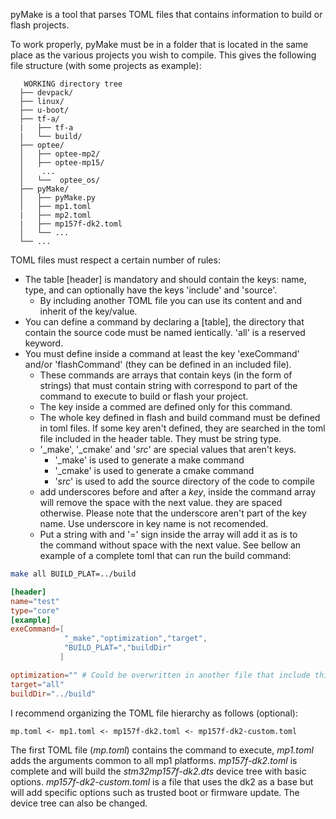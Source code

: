pyMake is a tool that parses TOML files that contains information to build or
flash projects.

To work properly, pyMake must be in a folder that is located in the same place
as the various projects you wish to compile.
This gives the following file structure (with some projects as example):

```
   WORKING directory tree
  ├── devpack/
  ├── linux/
  ├── u-boot/
  ├── tf-a/
  |   ├── tf-a
  |   └── build/
  ├── optee/
  │   ├── optee-mp2/
  │   ├── optee-mp15/
  │    ...
  │   └──  optee_os/
  ├── pyMake/
  │   ├── pyMake.py
  │   ├── mp1.toml
  |   ├── mp2.toml
  |   ├── mp157f-dk2.toml
  │   └── ...
  └── ...
```

TOML files must respect a certain number of rules:
* The table [header] is mandatory and should contain the keys: name, type, and can optionally have the keys 'include' and 'source'.
  * By including another TOML file you can use its content and and inherit of the key/value.
* You can define a command by declaring a [table], the directory  that contain the source code must be named ientically. 'all' is a reserved keyword.
* You must define inside a command at least the key 'exeCommand' and/or 'flashCommand' (they can be defined in an included file).
  * These commands are arrays that contain keys (in the form of strings) that must contain string with correspond to part of the command to execute to build or flash your project.
  * The key inside a commed are defined only for this command.
  * The whole key defined in flash and build command must be defined in toml files. If some key aren't defined, they are searched in the toml file included in the header table. They must be string type.
   * '_make', '_cmake' and '_src_' are special values that aren't keys.
      * '_make' is used to generate a make command
      * '_cmake' is used to generate a cmake command
      * '_src_' is used to add the source directory of the code to compile
   * add underscores before and after a _key_, inside the command array will remove the space with the next value. they are spaced otherwise. Please note that the underscore aren't part of the key name. Use underscore in key name is not recomended.
   * Put a string with and '=' sign inside the array will add it as is to the command without space with the next value.
See bellow an example of a complete toml that can run the build command:
```bash
make all BUILD_PLAT=../build
```

```toml
[header]
name="test"
type="core"
[example]
exeCommand=[
            "_make","optimization","target",
            "BUILD_PLAT=","buildDir"
           ]

optimization="" # Could be overwritten in another file that include this one
target="all"
buildDir="../build"
```

I recommend organizing the TOML file hierarchy as follows (optional):
```
mp.toml <- mp1.toml <- mp157f-dk2.toml <- mp157f-dk2-custom.toml
```

The first TOML file (*mp.toml*) contains the command to execute, *mp1.toml* adds
the arguments common to all mp1 platforms. *mp157f-dk2.toml* is complete and
will build the *stm32mp157f-dk2.dts* device tree with basic options.
*mp157f-dk2-custom.toml* is a file that uses the dk2 as a base but will add
specific options such as trusted boot or firmware update. The device tree can
also be changed.
